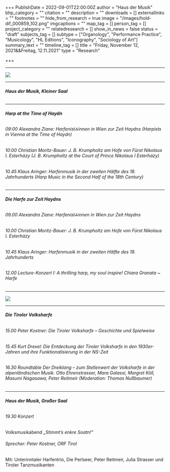 +++
PublishDate = 2022-09-01T22:00:00Z
author = "Haus der Musik"
bhp_category = ""
citation = ""
description = ""
downloads = []
externallinks = ""
footnotes = ""
hide_from_research = true
image = "/images/hold-dif_000859_102.png"
imgcaptions = ""
map_tag = []
person_tag = []
project_category = ""
relatedresearch = []
show_in_news = false
status = "draft"
subjects_tag = []
subtype = ["Organology", "Performance Practice", "Musicology", "HL Editions", "Iconography", "Sociology of Art"]
summary_text = ""
timeline_tag = []
title = "Friday, November 12, 2021&&Freitag, 12.11.2021"
type = "Research"

+++
***

![](/images/hold-dif_000859_102.png)

***

###### **Haus der Musik, Kleiner Saal**

***

###### **Harp at the Time of Haydn**

###### 09:00 Alexandra Ziane: Harfenist⁂innen in Wien zur Zeit Haydns (Harpists in Vienna at the Time of Haydn)

###### 10:00 Christian Moritz-Bauer: J. B. Krumpholtz am Hofe von Fürst Nikolaus I. Esterházy (J. B. Krumpholtz at the Court of Prince Nikolaus I Esterházy)

###### 10.45 Klaus Aringer: Harfenmusik in der zweiten Hälfte des 18. Jahrhunderts (Harp Music in the Second Half of the 18th Century)

***

###### **Die Harfe zur Zeit Haydns**

###### 09.00 Alexandra Ziane: Harfenist⁂innen in Wien zur Zeit Haydns

###### 10.00 Christian Moritz-Bauer: J. B. Krumpholtz am Hofe von Fürst Nikolaus I. Esterházy

###### 10.45 Klaus Aringer: Harfenmusik in der zweiten Hälfte des 18. Jahrhunderts

###### 12.00 Lecture-Konzert I: _A thrilling harp, my soul inspire!_ Chiara Granata \~ Harfe

***

![](/images/dif_000859_90.jpg)

***

###### **Die Tiroler Volksharfe**

###### 15.00 Peter Kostner: Die Tiroler Volksharfe – Geschichte und Spielweise

###### 15.45 Kurt Drexel: Die Entdeckung der Tiroler Volksharfe in den 1930er-Jahren und ihre Funktionalisierung in der NS-Zeit

###### 16.30 Roundtable Der Dreiklang – zum Stellenwert der Volksharfe in der alpenländischen Musik. Otto Ehrenstrasser, Mara Galassi, Margret Köll, Masumi Nagasawa, Peter Reitmeir (Moderation: Thomas Nußbaumer)

***

###### **Haus der Musik, Großer Saal**

###### 19.30 Konzert

Volksmusikabend _„Stimmt’s enkre Soatn!“_

###### Sprecher: Peter Kostner, ORF Tirol

Mit: Unterinntaler Harfentrio, Die Perlseer, Peter Reitmeir, Julia Strasser und Tiroler Tanzmusikanten